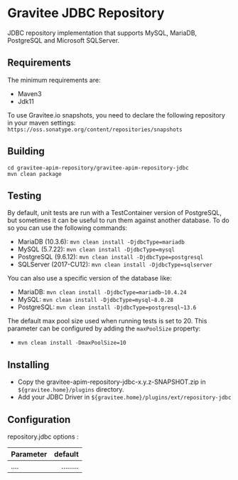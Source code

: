 # Gravitee JDBC Repository

JDBC repository implementation that supports MySQL, MariaDB, PostgreSQL and Microsoft SQLServer.

## Requirements

The minimum requirements are:
 * Maven3 
 * Jdk11

To use Gravitee.io snapshots, you need to declare the following repository in your maven settings:
`https://oss.sonatype.org/content/repositories/snapshots`

## Building

```shell
cd gravitee-apim-repository/gravitee-apim-repository-jdbc
mvn clean package
```

## Testing

By default, unit tests are run with a TestContainer version of PostgreSQL, but sometimes it can be useful to run them against another database.
To do so you can use the following commands: 
 - MariaDB (10.3.6): `mvn clean install -DjdbcType=mariadb`
 - MySQL (5.7.22): `mvn clean install -DjdbcType=mysql`
 - PostgreSQL (9.6.12): `mvn clean install -DjdbcType=postgresql`
 - SQLServer (2017-CU12): `mvn clean install -DjdbcType=sqlserver`

You can also use a specific version of the database like:
- MariaDB: `mvn clean install -DjdbcType=mariadb~10.4.24`
- MySQL: `mvn clean install -DjdbcType=mysql~8.0.28`
- PostgreSQL: `mvn clean install -DjdbcType=postgresql~13.6`

The default max pool size used when running tests is set to 20. This parameter can be configured by adding the `maxPoolSize` property:
- `mvn clean install -DmaxPoolSize=10`

## Installing

* Copy the gravitee-apim-repository-jdbc-x.y.z-SNAPSHOT.zip in `${gravitee.home}/plugins` directory.
* Add your JDBC Driver in `${gravitee.home}/plugins/ext/repository-jdbc`

## Configuration

repository.jdbc options : 

| Parameter                                        |   default  |
| ------------------------------------------------ | ---------: |
| ....                                             |  ......... |
